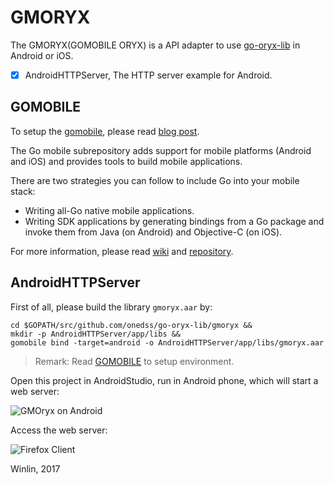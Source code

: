 # GMORYX

The GMORYX(GOMOBILE ORYX) is a API adapter to use [go-oryx-lib](https://github.com/onedss/go-oryx-lib)
in Android or iOS.

- [x] AndroidHTTPServer, The HTTP server example for Android.

## GOMOBILE

To setup the [gomobile](https://github.com/golang/go/wiki/Mobile),
please read [blog post](http://blog.csdn.net/win_lin/article/details/60956485).

The Go mobile subrepository adds support for mobile platforms (Android and iOS)
and provides tools to build mobile applications.

There are two strategies you can follow to include Go into your mobile stack:

- Writing all-Go native mobile applications.
- Writing SDK applications by generating bindings from a Go package and invoke them
from Java (on Android) and Objective-C (on iOS).

For more information, please read [wiki](https://github.com/golang/go/wiki/Mobile)
and [repository](https://github.com/golang/mobile).

## AndroidHTTPServer

First of all, please build the library `gmoryx.aar` by:

```
cd $GOPATH/src/github.com/onedss/go-oryx-lib/gmoryx &&
mkdir -p AndroidHTTPServer/app/libs &&
gomobile bind -target=android -o AndroidHTTPServer/app/libs/gmoryx.aar
```

> Remark: Read [GOMOBILE](#gomobile) to setup environment.

Open this project in AndroidStudio, run in Android phone, which will start a web server:

![GMOryx on Android](https://cloud.githubusercontent.com/assets/2777660/23847853/4abcce20-080f-11e7-83e3-3e12cae4dda3.png)

Access the web server:

![Firefox Client](https://cloud.githubusercontent.com/assets/2777660/23847860/52d54010-080f-11e7-8c97-4f8901aa4b35.png)

Winlin, 2017


